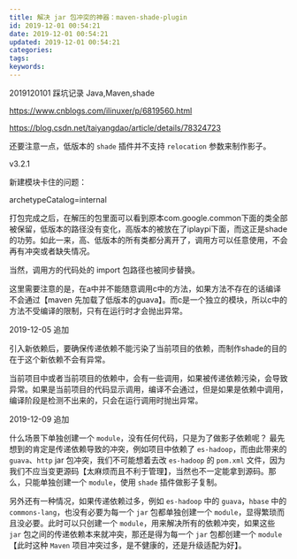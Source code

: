 ```yaml
---
title: 解决 jar 包冲突的神器：maven-shade-plugin
id: 2019-12-01 00:54:21
date: 2019-12-01 00:54:21
updated: 2019-12-01 00:54:21
categories:
tags:
keywords:
---
```



2019120101
踩坑记录
Java,Maven,shade


https://www.cnblogs.com/ilinuxer/p/6819560.html

https://blog.csdn.net/taiyangdao/article/details/78324723


还要注意一点，低版本的 `shade` 插件并不支持 `relocation` 参数来制作影子。

v3.2.1

新建模块卡住的问题：

archetypeCatalog=internal

打包完成之后，在解压的包里面可以看到原本com.google.common下面的类全部被保留，低版本的路径没有变化，高版本的被放在了iplaypi下面，而这正是shade的功劳。如此一来，高、低版本的所有类都分离开了，调用方可以任意使用，不会再有冲突或者缺失情况。

当然，调用方的代码处的 import 包路径也被同步替换。

这里需要注意的是，在a中并不能随意调用c中的方法，如果方法不存在的话编译不会通过【maven 先加载了低版本的guava】。而c是一个独立的模块，所以c中的方法不受编译的限制，只有在运行时才会抛出异常。


2019-12-05 追加


引入新依赖后，要确保传递依赖不能污染了当前项目的依赖，而制作shade的目的在于这个新依赖不会有异常。

当前项目中或者当前项目的依赖中，会有一些调用，如果被传递依赖污染，会导致异常。如果是当前项目的代码显示调用，编译不会通过，但是如果是依赖中调用，编译阶段是检测不出来的，只会在运行调用时抛出异常。


2019-12-09 追加

什么场景下单独创建一个 `module`，没有任何代码，只是为了做影子依赖呢？
最先想到的肯定是传递依赖导致的冲突，例如项目中依赖了 `es-hadoop`，而由此带来的 `guava`、`http` jar 包冲突，我们不可能想着去改 `es-hadoop` 的 `pom.xml` 文件，因为我们不应当变更源码【太麻烦而且不利于管理】，当然也不一定能拿到源码。那么，只能单独创建一个 `module`，使用 `shade` 插件做影子复制。

另外还有一种情况，如果传递依赖过多，例如 `es-hadoop` 中的 `guava`，`hbase` 中的 `commons-lang`，也没有必要为每一个 `jar` 包都单独创建一个 `module`，显得繁琐而且没必要。此时可以只创建一个 `module`，用来解决所有的依赖冲突，如果这些 `jar` 包之间的传递依赖本来就冲突，那还是得为每一个 `jar` 包都创建一个 `module`【此时这种 `Maven` 项目冲突过多，是不健康的，还是升级适配为好】。


